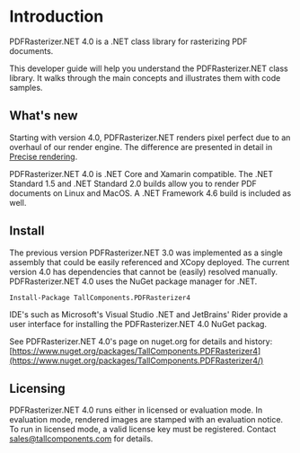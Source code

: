 # Introduction

PDFRasterizer.NET 4.0 is a .NET class library for rasterizing PDF documents.

This developer guide will help you understand the PDFRasterizer.NET class library. It walks through the main concepts and illustrates them with code samples. 

## What's new

Starting with version 4.0, PDFRasterizer.NET renders pixel perfect due to an overhaul of our render engine. The difference are presented in detail in [Precise rendering](preciserendering).

PDFRasterizer.NET 4.0 is .NET Core and Xamarin compatible. The .NET Standard 1.5 and .NET Standard 2.0 builds allow you to render PDF documents on Linux and MacOS. 
A .NET Framework 4.6 build is included as well.

## Install

The previous version PDFRasterizer.NET 3.0 was implemented as a single assembly that could be easily referenced and XCopy deployed.
The current version 4.0 has dependencies that cannot be (easily) resolved manually. PDFRasterizer.NET 4.0 uses the NuGet package manager for .NET.

```
Install-Package TallComponents.PDFRasterizer4
```

IDE's such as Microsoft's Visual Studio .NET and JetBrains' Rider provide a user interface for installing the PDFRasterizer.NET 4.0 NuGet packag.

See PDFRasterizer.NET 4.0's page on nuget.org for details and history:
[https://www.nuget.org/packages/TallComponents.PDFRasterizer4](https://www.nuget.org/packages/TallComponents.PDFRasterizer4/)

## Licensing

PDFRasterizer.NET 4.0 runs either in licensed or evaluation mode. 
In evaluation mode, rendered images are stamped with an evaluation notice.  
To run in licensed mode, a valid license key must be registered. Contact sales@tallcomponents.com for details.




